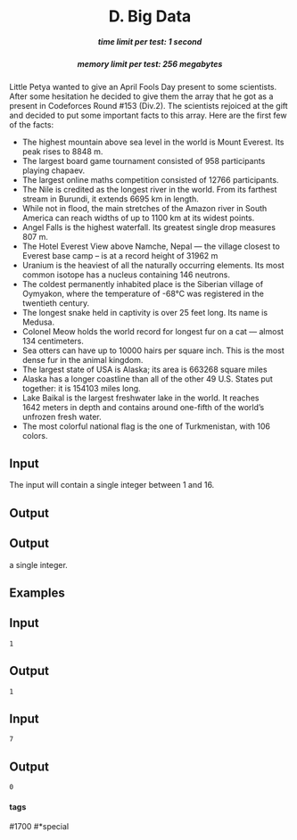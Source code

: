 <h1 style='text-align: center;'> D. Big Data</h1>

<h5 style='text-align: center;'>time limit per test: 1 second</h5>
<h5 style='text-align: center;'>memory limit per test: 256 megabytes</h5>

Little Petya wanted to give an April Fools Day present to some scientists. After some hesitation he decided to give them the array that he got as a present in Codeforces Round #153 (Div.2). The scientists rejoiced at the gift and decided to put some important facts to this array. Here are the first few of the facts:

* The highest mountain above sea level in the world is Mount Everest. Its peak rises to 8848 m.
* The largest board game tournament consisted of 958 participants playing chapaev.
* The largest online maths competition consisted of 12766 participants.
* The Nile is credited as the longest river in the world. From its farthest stream in Burundi, it extends 6695 km in length.
* While not in flood, the main stretches of the Amazon river in South America can reach widths of up to 1100 km at its widest points.
* Angel Falls is the highest waterfall. Its greatest single drop measures 807 m.
* The Hotel Everest View above Namche, Nepal — the village closest to Everest base camp – is at a record height of 31962 m
* Uranium is the heaviest of all the naturally occurring elements. Its most common isotope has a nucleus containing 146 neutrons.
* The coldest permanently inhabited place is the Siberian village of Oymyakon, where the temperature of -68°C was registered in the twentieth century.
* The longest snake held in captivity is over 25 feet long. Its name is Medusa.
* Colonel Meow holds the world record for longest fur on a cat — almost 134 centimeters.
* Sea otters can have up to 10000 hairs per square inch. This is the most dense fur in the animal kingdom.
* The largest state of USA is Alaska; its area is 663268 square miles
* Alaska has a longer coastline than all of the other 49 U.S. States put together: it is 154103 miles long.
* Lake Baikal is the largest freshwater lake in the world. It reaches 1642 meters in depth and contains around one-fifth of the world’s unfrozen fresh water.
* The most colorful national flag is the one of Turkmenistan, with 106 colors.
## Input

The input will contain a single integer between 1 and 16.

## Output

## Output

 a single integer.

## Examples

## Input


```
1  

```
## Output


```
1  

```
## Input


```
7  

```
## Output


```
0  

```


#### tags 

#1700 #*special 